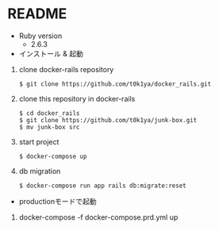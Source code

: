 # README

* Ruby version
    - 2.6.3
* インストール & 起動
1. clone docker-rails repository
    ````
    $ git clone https://github.com/t0k1ya/docker_rails.git
    ````
2. clone this repository in docker-rails
    ```
    $ cd docker_rails
    $ git clone https://github.com/t0k1ya/junk-box.git
    $ mv junk-box src
    ```
3. start project
    ```
    $ docker-compose up
    ```

4. db migration
    ```
    $ docker-compose run app rails db:migrate:reset
    ```

* productionモードで起動
1. docker-compose -f docker-compose.prd.yml up 

